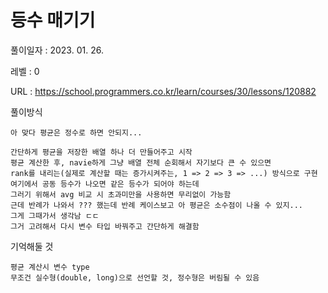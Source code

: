 # 등수 매기기
풀이일자 : 2023. 01. 26.  
    
레벨 : 0   

URL : https://school.programmers.co.kr/learn/courses/30/lessons/120882  
    
풀이방식    

    아 맞다 평균은 정수로 하면 안되지...
    
    간단하게 평균을 저장한 배열 하나 더 만들어주고 시작
    평균 계산한 후, navie하게 그냥 배열 전체 순회해서 자기보다 큰 수 있으면
    rank를 내리는(실제로 계산할 때는 증가시켜주는, 1 => 2 => 3 => ...) 방식으로 구현
    여기에서 공동 등수가 나오면 같은 등수가 되어야 하는데
    그러기 위해서 avg 비교 시 초과미만을 사용하면 무리없이 가능함
    근데 반례가 나와서 ??? 했는데 반례 케이스보고 아 평균은 소수점이 나올 수 있지...
    그게 그때가서 생각남 ㄷㄷ
    그거 고려해서 다시 변수 타입 바꿔주고 간단하게 해결함
    

기억해둘 것  
    
    평균 계산시 변수 type
    무조건 실수형(double, long)으로 선언할 것, 정수형은 버림될 수 있음
